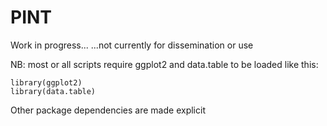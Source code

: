 # PINT
Work in progress...
...not currently for dissemination or use

NB: most or all scripts require ggplot2 and data.table to be loaded like this:

```
library(ggplot2)
library(data.table)
```

Other package dependencies are made explicit
